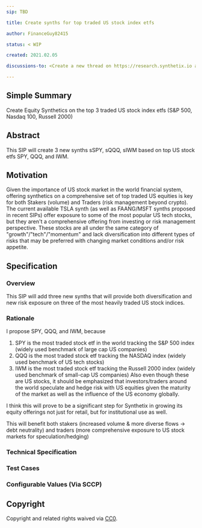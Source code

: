 ```yaml
---
sip: TBD

title: Create synths for top traded US stock index etfs

author: FinanceGuy82415

status: < WIP

created: 2021.02.05

discussions-to: <Create a new thread on https://research.synthetix.io and drop the link here> 

---
```


<!--You can leave these HTML comments in your merged SIP and delete the visible duplicate text guides, they will not appear and may be helpful to refer to if you edit it again. This is the suggested template for new SIPs. Note that an SIP number will be assigned by an editor. When opening a pull request to submit your SIP, please use an abbreviated title in the filename, `sip-draft_title_abbrev.md`. The title should be 44 characters or less.-->

## Simple Summary
<!--"If you can't explain it simply, you don't understand it well enough." Simply describe the outcome the proposed changes intends to achieve. This should be non-technical and accessible to a casual community member.-->
Create Equity Synthetics on the top 3 traded US stock index etfs (S&P 500, Nasdaq 100, Russell 2000) 

## Abstract
<!--A short (~200 word) description of the proposed change, the abstract should clearly describe the proposed change. This is what *will* be done if the SIP is implemented, not *why* it should be done or *how* it will be done. If the SIP proposes deploying a new contract, write, "we propose to deploy a new contract that will do x".-->
This SIP will create 3 new synths sSPY, sQQQ, sIWM based on top US stock etfs SPY, QQQ, and IWM.

## Motivation
<!--This is the problem statement. This is the *why* of the SIP. It should clearly explain *why* the current state of the protocol is inadequate.  It is critical that you explain *why* the change is needed, if the SIP proposes changing how something is calculated, you must address *why* the current calculation is innaccurate or wrong. This is not the place to describe how the SIP will address the issue!-->
Given the importance of US stock market in the world financial system, offering synthetics on a comprehensive set of top traded US equities is key for both Stakers (volume) and Traders (risk management beyond crypto). 
The current available TSLA synth (as well as FAANG/MSFT synths proposed in recent SIPs) offer exposure to some of the most popular US tech stocks, but they aren't a comprehensive offering from investing or risk management perspective. These stocks are all under the same category of "growth"/"tech"/"momentum" and lack diversification into different types of risks that may be preferred with changing market conditions and/or risk appetite.

## Specification
<!--The specification should describe the syntax and semantics of any new feature, there are five sections
1. Overview
2. Rationale
3. Technical Specification
4. Test Cases
5. Configurable Values
-->

### Overview
<!--This is a high level overview of *how* the SIP will solve the problem. The overview should clearly describe how the new feature will be implemented.-->
This SIP will add three new synths that will provide both diversification and new risk exposure on three of the most heavily traded US stock indices.

### Rationale
<!--This is where you explain the reasoning behind how you propose to solve the problem. Why did you propose to implement the change in this way, what were the considerations and trade-offs. The rationale fleshes out what motivated the design and why particular design decisions were made. It should describe alternate designs that were considered and related work. The rationale may also provide evidence of consensus within the community, and should discuss important objections or concerns raised during discussion.-->
I propose SPY, QQQ, and IWM, because
1. SPY is the most traded stock etf in the world tracking the S&P 500 index (widely used benchmark of large cap US companies)
2. QQQ is the most traded stock etf tracking the NASDAQ index (widely used benchmark of US tech stocks)
3. IWM is the most traded stock etf tracking the Russell 2000 index (widely used benchmark of small-cap US companies)
Also even though these are US stocks, it should be emphasized that investors/traders around the world speculate and hedge risk with US equities given the maturity of the market as well as the influence of the US economy globally.

I think this will prove to be a significant step for Synthetix in growing its equity offerings not just for retail, but for institutional use as well.

This will benefit both stakers (increased volume & more diverse flows -> debt neutrality) and traders (more comprehensive exposure to US stock markets for speculation/hedging)

### Technical Specification
<!--The technical specification should outline the public API of the changes proposed. That is, changes to any of the interfaces Synthetix currently exposes or the creations of new ones.-->


### Test Cases
<!--Test cases for an implementation are mandatory for SIPs but can be included with the implementation..-->


### Configurable Values (Via SCCP)
<!--Please list all values configurable via SCCP under this implementation.-->


## Copyright
Copyright and related rights waived via [CC0](https://creativecommons.org/publicdomain/zero/1.0/).
